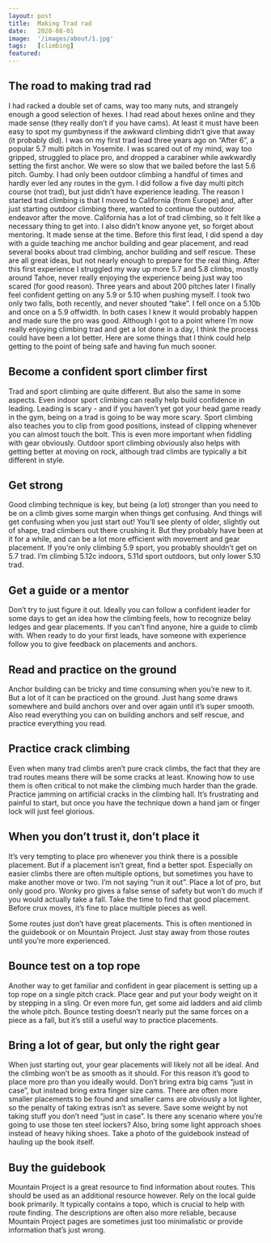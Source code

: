 ```yaml
---
layout: post
title:  Making Trad rad
date:   2020-08-01
image:  '/images/about/1.jpg'
tags:   [climbing]
featured:
---
```


The road to making trad rad
---
I had racked a double set of cams, way too many nuts, and strangely enough a good selection of hexes. 
I had read about hexes online and they made sense (they really don’t if you have cams). 
At least it must have been easy to spot my gumbyness if the awkward climbing didn’t give that away (it probably did).
I was on my first trad lead three years ago on “After 6”, a popular 5.7 multi pitch in Yosemite. 
I was scared out of my mind, way too gripped, struggled to place pro, and dropped a carabiner while awkwardly setting the first anchor. 
We were so slow that we bailed before the last 5.6 pitch. Gumby.
I had only been outdoor climbing a handful of times and hardly ever led any routes in the gym. 
I did follow a five day multi pitch course (not trad), but just didn’t have experience leading. 
The reason I started trad climbing is that I moved to California (from Europe) and, after just starting outdoor climbing there, wanted to continue the outdoor endeavor after the move. 
California has a lot of trad climbing, so it felt like a necessary thing to get into. 
I also didn’t know anyone yet, so forget about mentoring. 
It made sense at the time.
Before this first lead, I did spend a day with a guide teaching me anchor building and gear placement, and read several books about trad climbing, anchor building and self rescue. 
These are all great ideas, but not nearly enough to prepare for the real thing.
After this first experience I struggled my way up more 5.7 and 5.8 climbs, mostly around Tahoe, never really enjoying the experience being just way too scared (for good reason).
Three years and about 200 pitches later I finally feel confident getting on any 5.9 or 5.10 when pushing myself. 
I took two only two falls, both recently, and never shouted “take”. I fell once on a 5.10b and once on a 5.9 offwidth. 
In both cases I knew it would probably happen and made sure the pro was good.
Although I got to a point where I’m now really enjoying climbing trad and get a lot done in a day, I think the process could have been a lot better. 
Here are some things that I think could help getting to the point of being safe and having fun much sooner.

Become a confident sport climber first
---
Trad and sport climbing are quite different. 
But also the same in some aspects. 
Even indoor sport climbing can really help build confidence in leading. 
Leading is scary - and if you haven’t yet got your head game ready in the gym, being on a trad is going to be way more scary. 
Sport climbing also teaches you to clip from good positions, instead of clipping whenever you can almost touch the bolt. 
This is even more important when fiddling with gear obviously. 
Outdoor sport climbing obviously also helps with getting better at moving on rock, although trad climbs are typically a bit different in style.

Get strong
---
Good climbing technique is key, but being (a lot) stronger than you need to be on a climb gives some margin when things get confusing. 
And things will get confusing when you just start out! 
You’ll see plenty of older, slightly out of shape, trad climbers out there crushing it. 
But they probably have been at it for a while, and can be a lot more efficient with movement and gear placement. 
If you’re only climbing 5.9 sport, you probably shouldn’t get on 5.7 trad. 
I’m climbing 5.12c indoors, 5.11d sport outdoors, but only lower 5.10 trad.

Get a guide or a mentor
---
Don’t try to just figure it out. 
Ideally you can follow a confident leader for some days to get an idea how the climbing feels, how to recognize belay ledges and gear placements. 
If you can’t find anyone, hire a guide to climb with. 
When ready to do your first leads, have someone with experience follow you to give feedback on placements and anchors.

Read and practice on the ground
---
Anchor building can be tricky and time consuming when you’re new to it. 
But a lot of it can be practiced on the ground. 
Just hang some draws somewhere and build anchors over and over again until it’s super smooth. 
Also read everything you can on building anchors and self rescue, and practice everything you read.

Practice crack climbing
---
Even when many trad climbs aren’t pure crack climbs, the fact that they are trad routes means there will be some cracks at least. 
Knowing how to use them is often critical to not make the climbing much harder than the grade. 
Practice jamming on artificial cracks in the climbing hall. 
It’s frustrating and painful to start, but once you have the technique down a hand jam or finger lock will just feel glorious. 

When you don’t trust it, don’t place it
---
It’s very tempting to place pro whenever you think there is a possible placement. 
But if a placement isn’t great, find a better spot. 
Especially on easier climbs there are often multiple options, but sometimes you have to make another move or two. 
I’m not saying “run it out”. 
Place a lot of pro, but only good pro. 
Wonky pro gives a false sense of safety but won’t do much if you would actually take a fall. 
Take the time to find that good placement. Before crux moves, it’s fine to place multiple pieces as well.

Some routes just don’t have great placements. 
This is often mentioned in the guidebook or on Mountain Project. 
Just stay away from those routes until you’re more experienced.

Bounce test on a top rope
---
Another way to get familiar and confident in gear placement is setting up a top rope on a single pitch crack. 
Place gear and put your body weight on it by stepping in a sling. 
Or even more fun, get some aid ladders and aid climb the whole pitch. 
Bounce testing doesn’t nearly put the same forces on a piece as a fall, but it’s still a useful way to practice placements.

Bring a lot of gear, but only the right gear
---
When just starting out, your gear placements will likely not all be ideal. 
And the climbing won’t be as smooth as it should. 
For this reason it’s good to place more pro than you ideally would. 
Don’t bring extra big cams “just in case”, but instead bring extra finger size cams. 
There are often more smaller placements to be found and smaller cams are obviously a lot lighter, so the penalty of taking extras isn’t as severe. 
Save some weight by not taking stuff you don’t need “just in case”. 
Is there any scenario where you’re going to use those ten steel lockers? 
Also, bring some light approach shoes instead of heavy hiking shoes. 
Take a photo of the guidebook instead of hauling up the book itself.

Buy the guidebook
---
Mountain Project is a great resource to find information about routes. 
This should be used as an additional resource however. 
Rely on the local guide book primarily. 
It typically contains a topo, which is crucial to help with route finding. 
The descriptions are often also more reliable, because Mountain Project pages are sometimes just too minimalistic or provide information that’s just wrong.

